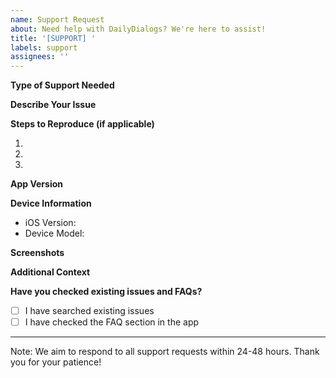 ```yaml
---
name: Support Request
about: Need help with DailyDialogs? We're here to assist!
title: '[SUPPORT] '
labels: support
assignees: ''
---
```


**Type of Support Needed**
<!-- Please describe what kind of help you need (e.g., app usage, account issues, technical problems) -->

**Describe Your Issue**
<!-- Please provide a clear and detailed description of what you need help with -->

**Steps to Reproduce (if applicable)**
<!-- If you're experiencing a technical issue, please list the steps to reproduce it -->
1. 
2. 
3. 

**App Version**
<!-- Which version of DailyDialogs are you using? -->

**Device Information**
<!-- Please provide your device details -->
- iOS Version:
- Device Model:

**Screenshots**
<!-- If applicable, add screenshots to help explain your problem -->

**Additional Context**
<!-- Add any other context about your support request here -->

**Have you checked existing issues and FAQs?**
<!-- Please confirm you've searched existing issues and documentation -->
- [ ] I have searched existing issues
- [ ] I have checked the FAQ section in the app

---
Note: We aim to respond to all support requests within 24-48 hours. Thank you for your patience!
